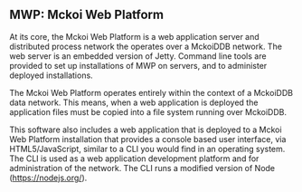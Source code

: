 ## MWP: Mckoi Web Platform

At its core, the Mckoi Web Platform is a web application server and
distributed process network the operates over a MckoiDDB network. The web
server is an embedded version of Jetty. Command line tools are provided to
set up installations of MWP on servers, and to administer deployed
installations.

The Mckoi Web Platform operates entirely within the context of a MckoiDDB
data network. This means, when a web application is deployed the application
files must be copied into a file system running over MckoiDDB.

This software also includes a web application that is deployed to a Mckoi
Web Platform installation that provides a console based user interface, via
HTML5/JavaScript, similar to a CLI you would find in an operating system.
The CLI is used as a web application development platform and for
administration of the network. The CLI runs a modified version of Node
(https://nodejs.org/).
